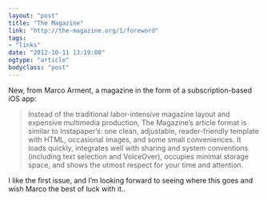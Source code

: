 ```yaml
---
layout: "post"
title: "The Magazine"
link: "http://the-magazine.org/1/foreword"
tags: 
- "links"
date: "2012-10-11 13:19:00"
ogtype: "article"
bodyclass: "post"
---
```


New, from Marco Arment, a magazine in the form of a subscription-based iOS app:

> Instead of the traditional labor-intensive magazine layout and expensive multimedia production, The Magazine’s article format is similar to Instapaper’s: one clean, adjustable, reader-friendly template with HTML, occasional images, and some small conveniences. It loads quickly, integrates well with sharing and system conventions (including text selection and VoiceOver), occupies minimal storage space, and shows the utmost respect for your time and attention.

I like the first issue, and I’m looking forward to seeing where this goes and wish Marco the best of luck with it..